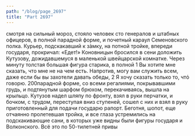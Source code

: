 ```yaml
---
path: "/blog/page_2697"
title: "Part 2697"
---
```


смотря на сильный мороз, стояло человек сто генералов и штабных офицеров, в полной парадной форме, и почетный караул Семеновского полка.
Курьер, подскакавший к зàмку, на потной тройке, впереди государя, прокричал: «Едет!» Коновницын бросился в сени доложить Кутузову, дожидавшемуся в маленькой швейцарской комнатке.
Через минуту толстая большая фигура старика, в полной 1 Вы хотите мне сказать, что мне не на чем есть. Напротив, могу вам служить всем, даже если бы вы захотели давать обеды,
2 Я хочу сказать только то, чтό говорю.
200парадной форме, со всеми регалиями, покрывавшими грудь, и подтянутым шарфом брюхом, перекачиваясь, вышла на крыльцо. Кутузов надел шляпу по фронту, взял в руки перчатки, и бочком, с трудом, переступая вниз ступеней, сошел с них и взял в руку приготовленный для подачи государю рапорт.
Беготня, шопот, еще отчаянно пролетевшая тройка, и все глаза устремились на подскакивающие сани, в которых уже видны были фигуры государя и Волконского.
Всё это по 50-тилетней привы
